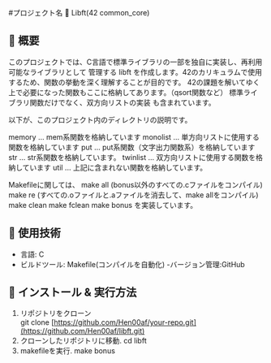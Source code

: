 #プロジェクト名 🚀
  Libft(42 common_core)

## 📌 概要
このプロジェクトでは、C言語で標準ライブラリの一部を独自に実装し、再利用可能なライブラリとして
管理する libft を作成します。42のカリキュラムで使用するため、関数の挙動を深く理解することが目的です。
42の課題を解いてゆく上で必要になった関数もここに格納してあります。（qsort関数など）
標準ライブラリ関数だけでなく、双方向リストの実装 も含まれています。

以下が、このプロジェクト内のディレクトリの説明です。

memory      ... mem系関数を格納しています
monolist    ... 単方向リストに使用する関数を格納しています
put         ... put系関数（文字出力関数系）を格納しています
str         ... str系関数を格納しています。
twinlist    ... 双方向リストに使用する関数を格納しています
util        ... 上記に含まれない関数を格納しています。 

Makefileに関しては、
make all (bonus以外のすべての.cファイルをコンパイル)
make re (すべての.oファイルと.aファイルを消去して、make allをコンパイル)
make clean
make fclean
make bonus
を実装しています。
## 🔧 使用技術
- 言語: C
- ビルドツール: Makefile(コンパイルを自動化)
-バージョン管理:GitHub
## 🚀 インストール & 実行方法
1. リポジトリをクローン  
 git clone [https://github.com/Hen00af/your-repo.git](https://github.com/Hen00af/libft.git)
2. クローンしたリポジトリに移動.
  cd libft
3. makefileを実行.
  make bonus

